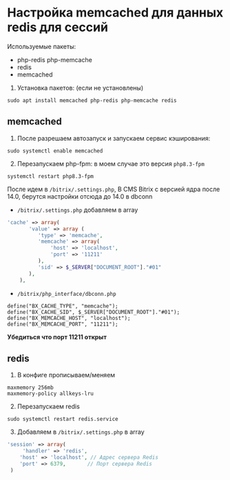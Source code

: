 # Настройка memcached для данных redis для сессий

Используемые пакеты:
* php-redis php-memcache
* redis
* memcached

1) Установка пакетов: (если не установлены)

```shell
sudo apt install memcached php-redis php-memcache redis
```

## memcached
1) После разрешаем автозапуск и запускаем сервис кэширования:
```shell
sudo systemctl enable memcached
```

2) Перезапускаем php-fpm: в моем случае это версия `php8.3-fpm`
```shell
systemctl restart php8.3-fpm
```
После идем в `/bitrix/.settings.php`, В CMS Bitrix с версией ядра после 14.0, берутся настройки отсюда до 14.0 в dbconn 

* `/bitrix/.settings.php` добавляем в array
```php
'cache' => array(
       'value' => array (
          'type' => 'memcache',
          'memcache' => array(
              'host' => 'localhost',
              'port' => '11211'
          ),
          'sid' => $_SERVER["DOCUMENT_ROOT"]."#01"
       ),
    ),
```
* `/bitrix/php_interface/dbconn.php`

```shell
define("BX_CACHE_TYPE", "memcache");
define("BX_CACHE_SID", $_SERVER["DOCUMENT_ROOT"]."#01");
define("BX_MEMCACHE_HOST", "localhost");
define("BX_MEMCACHE_PORT", "11211");
```

**Убедиться что порт 11211 открыт**

## redis

1) В конфиге прописываем/меняем
```shell
maxmemory 256mb
maxmemory-policy allkeys-lru
```
2) Перезапускаем redis

```shell
sudo systemctl restart redis.service
```
3) Добавляем в `/bitrix/.settings.php` в array

```php
'session' => array(
     'handler' => 'redis',
    'host' => 'localhost', // Адрес сервера Redis
    'port' => 6379,       // Порт сервера Redis
 )
```

